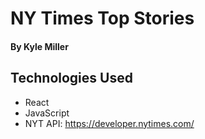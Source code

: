# NY Times Top Stories

#### By Kyle Miller

## Technologies Used
* React
* JavaScript 
* NYT API: https://developer.nytimes.com/

